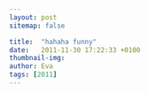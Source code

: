 ```yaml
---
layout: post
sitemap: false

title:  "hahaha funny"
date:   2011-11-30 17:22:33 +0100
thumbnail-img: 
author: Eva
tags: [2011]
---
```




